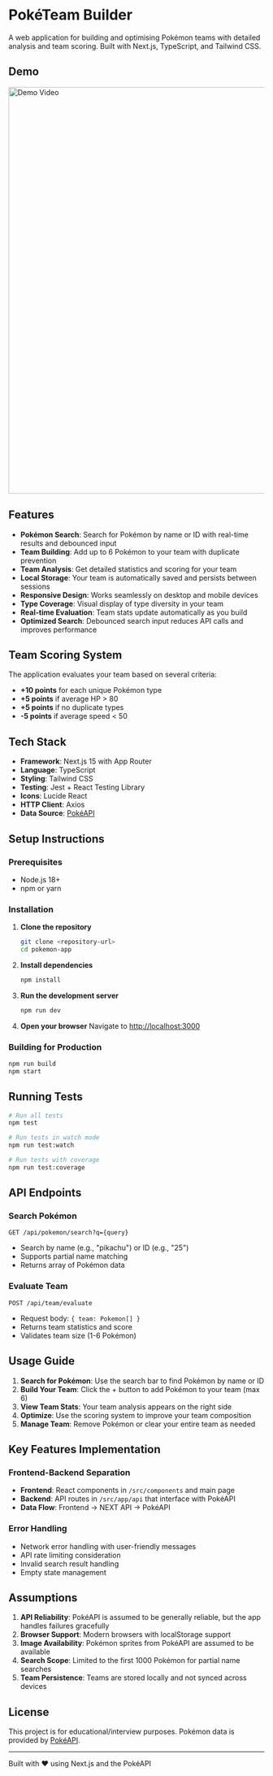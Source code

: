# PokéTeam Builder

A web application for building and optimising Pokémon teams with detailed analysis and team scoring. Built with Next.js, TypeScript, and Tailwind CSS.

## Demo

<img src="https://github-production-user-asset-6210df.s3.amazonaws.com/22811493/454174593-d2d10484-6e33-48a8-ab72-c144b3a674ae.gif?X-Amz-Algorithm=AWS4-HMAC-SHA256&X-Amz-Credential=AKIAVCODYLSA53PQK4ZA%2F20250612%2Fus-east-1%2Fs3%2Faws4_request&X-Amz-Date=20250612T012017Z&X-Amz-Expires=300&X-Amz-Signature=bec4de5704c8bd2a05b3030aea21ef78878986d730bfb5c4e583056387643da1&X-Amz-SignedHeaders=host" alt="Demo Video" width="800" />

## Features

- **Pokémon Search**: Search for Pokémon by name or ID with real-time results and debounced input
- **Team Building**: Add up to 6 Pokémon to your team with duplicate prevention
- **Team Analysis**: Get detailed statistics and scoring for your team
- **Local Storage**: Your team is automatically saved and persists between sessions
- **Responsive Design**: Works seamlessly on desktop and mobile devices
- **Type Coverage**: Visual display of type diversity in your team
- **Real-time Evaluation**: Team stats update automatically as you build
- **Optimized Search**: Debounced search input reduces API calls and improves performance

## Team Scoring System

The application evaluates your team based on several criteria:

- **+10 points** for each unique Pokémon type
- **+5 points** if average HP > 80
- **+5 points** if no duplicate types
- **-5 points** if average speed < 50

## Tech Stack

- **Framework**: Next.js 15 with App Router
- **Language**: TypeScript
- **Styling**: Tailwind CSS
- **Testing**: Jest + React Testing Library
- **Icons**: Lucide React
- **HTTP Client**: Axios
- **Data Source**: [PokéAPI](https://pokeapi.co)

## Setup Instructions

### Prerequisites

- Node.js 18+ 
- npm or yarn

### Installation

1. **Clone the repository**
   ```bash
   git clone <repository-url>
   cd pokemon-app
   ```

2. **Install dependencies**
   ```bash
   npm install
   ```

3. **Run the development server**
   ```bash
   npm run dev
   ```

4. **Open your browser**
   Navigate to [http://localhost:3000](http://localhost:3000)

### Building for Production

```bash
npm run build
npm start
```

## Running Tests

```bash
# Run all tests
npm test

# Run tests in watch mode
npm run test:watch

# Run tests with coverage
npm run test:coverage
```

## API Endpoints

### Search Pokémon
```
GET /api/pokemon/search?q={query}
```
- Search by name (e.g., "pikachu") or ID (e.g., "25")
- Supports partial name matching
- Returns array of Pokémon data

### Evaluate Team
```
POST /api/team/evaluate
```
- Request body: `{ team: Pokemon[] }`
- Returns team statistics and score
- Validates team size (1-6 Pokémon)

## Usage Guide

1. **Search for Pokémon**: Use the search bar to find Pokémon by name or ID
2. **Build Your Team**: Click the + button to add Pokémon to your team (max 6)
3. **View Team Stats**: Your team analysis appears on the right side
4. **Optimize**: Use the scoring system to improve your team composition
5. **Manage Team**: Remove Pokémon or clear your entire team as needed

## Key Features Implementation

### Frontend-Backend Separation
- **Frontend**: React components in `/src/components` and main page
- **Backend**: API routes in `/src/app/api` that interface with PokéAPI
- **Data Flow**: Frontend → NEXT API → PokéAPI

### Error Handling
- Network error handling with user-friendly messages
- API rate limiting consideration
- Invalid search result handling
- Empty state management

## Assumptions

1. **API Reliability**: PokéAPI is assumed to be generally reliable, but the app handles failures gracefully
2. **Browser Support**: Modern browsers with localStorage support
3. **Image Availability**: Pokémon sprites from PokéAPI are assumed to be available
4. **Search Scope**: Limited to the first 1000 Pokémon for partial name searches
5. **Team Persistence**: Teams are stored locally and not synced across devices

## License

This project is for educational/interview purposes. Pokémon data is provided by [PokéAPI](https://pokeapi.co).

---

Built with ❤️ using Next.js and the PokéAPI
